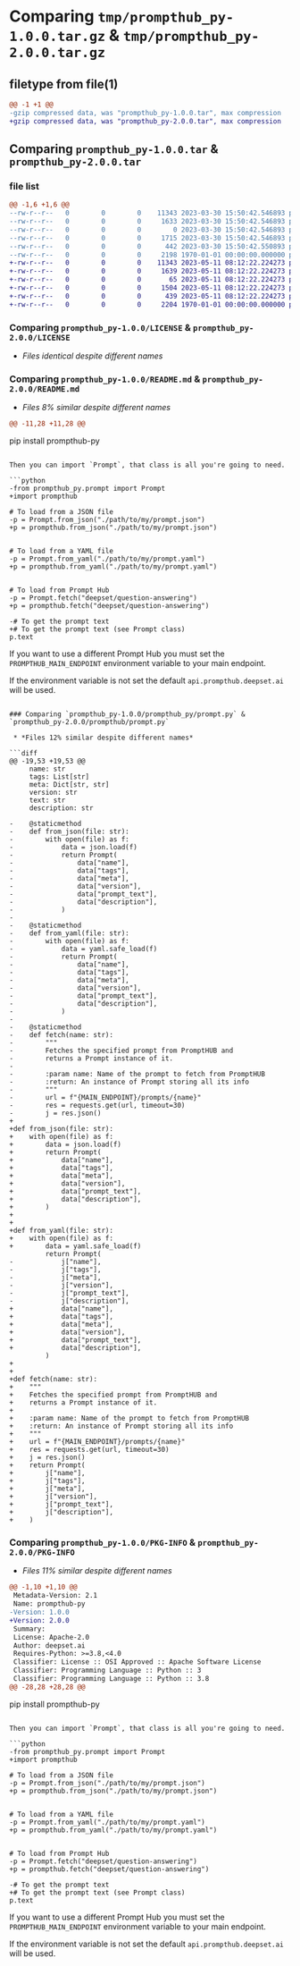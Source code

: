 # Comparing `tmp/prompthub_py-1.0.0.tar.gz` & `tmp/prompthub_py-2.0.0.tar.gz`

## filetype from file(1)

```diff
@@ -1 +1 @@
-gzip compressed data, was "prompthub_py-1.0.0.tar", max compression
+gzip compressed data, was "prompthub_py-2.0.0.tar", max compression
```

## Comparing `prompthub_py-1.0.0.tar` & `prompthub_py-2.0.0.tar`

### file list

```diff
@@ -1,6 +1,6 @@
--rw-r--r--   0        0        0    11343 2023-03-30 15:50:42.546893 prompthub_py-1.0.0/LICENSE
--rw-r--r--   0        0        0     1633 2023-03-30 15:50:42.546893 prompthub_py-1.0.0/README.md
--rw-r--r--   0        0        0        0 2023-03-30 15:50:42.546893 prompthub_py-1.0.0/prompthub_py/__init__.py
--rw-r--r--   0        0        0     1715 2023-03-30 15:50:42.546893 prompthub_py-1.0.0/prompthub_py/prompt.py
--rw-r--r--   0        0        0      442 2023-03-30 15:50:42.550893 prompthub_py-1.0.0/pyproject.toml
--rw-r--r--   0        0        0     2198 1970-01-01 00:00:00.000000 prompthub_py-1.0.0/PKG-INFO
+-rw-r--r--   0        0        0    11343 2023-05-11 08:12:22.224273 prompthub_py-2.0.0/LICENSE
+-rw-r--r--   0        0        0     1639 2023-05-11 08:12:22.224273 prompthub_py-2.0.0/README.md
+-rw-r--r--   0        0        0       65 2023-05-11 08:12:22.224273 prompthub_py-2.0.0/prompthub/__init__.py
+-rw-r--r--   0        0        0     1504 2023-05-11 08:12:22.224273 prompthub_py-2.0.0/prompthub/prompt.py
+-rw-r--r--   0        0        0      439 2023-05-11 08:12:22.224273 prompthub_py-2.0.0/pyproject.toml
+-rw-r--r--   0        0        0     2204 1970-01-01 00:00:00.000000 prompthub_py-2.0.0/PKG-INFO
```

### Comparing `prompthub_py-1.0.0/LICENSE` & `prompthub_py-2.0.0/LICENSE`

 * *Files identical despite different names*

### Comparing `prompthub_py-1.0.0/README.md` & `prompthub_py-2.0.0/README.md`

 * *Files 8% similar despite different names*

```diff
@@ -11,28 +11,28 @@
 ```
 pip install prompthub-py
 ```
 
 Then you can import `Prompt`, that class is all you're going to need.
 
 ```python
-from prompthub_py.prompt import Prompt
+import prompthub
 
 # To load from a JSON file
-p = Prompt.from_json("./path/to/my/prompt.json")
+p = prompthub.from_json("./path/to/my/prompt.json")
 
 
 # To load from a YAML file
-p = Prompt.from_yaml("./path/to/my/prompt.yaml")
+p = prompthub.from_yaml("./path/to/my/prompt.yaml")
 
 
 # To load from Prompt Hub
-p = Prompt.fetch("deepset/question-answering")
+p = prompthub.fetch("deepset/question-answering")
 
-# To get the prompt text
+# To get the prompt text (see Prompt class)
 p.text
 ```
 
 If you want to use a different Prompt Hub you must set the `PROMPTHUB_MAIN_ENDPOINT` environment variable to your main endpoint.
 
 If the environment variable is not set the default `api.prompthub.deepset.ai` will be used.
```

### Comparing `prompthub_py-1.0.0/prompthub_py/prompt.py` & `prompthub_py-2.0.0/prompthub/prompt.py`

 * *Files 12% similar despite different names*

```diff
@@ -19,53 +19,53 @@
     name: str
     tags: List[str]
     meta: Dict[str, str]
     version: str
     text: str
     description: str
 
-    @staticmethod
-    def from_json(file: str):
-        with open(file) as f:
-            data = json.load(f)
-            return Prompt(
-                data["name"],
-                data["tags"],
-                data["meta"],
-                data["version"],
-                data["prompt_text"],
-                data["description"],
-            )
-
-    @staticmethod
-    def from_yaml(file: str):
-        with open(file) as f:
-            data = yaml.safe_load(f)
-            return Prompt(
-                data["name"],
-                data["tags"],
-                data["meta"],
-                data["version"],
-                data["prompt_text"],
-                data["description"],
-            )
-
-    @staticmethod
-    def fetch(name: str):
-        """
-        Fetches the specified prompt from PromptHUB and
-        returns a Prompt instance of it.
-
-        :param name: Name of the prompt to fetch from PromptHUB
-        :return: An instance of Prompt storing all its info
-        """
-        url = f"{MAIN_ENDPOINT}/prompts/{name}"
-        res = requests.get(url, timeout=30)
-        j = res.json()
+
+def from_json(file: str):
+    with open(file) as f:
+        data = json.load(f)
+        return Prompt(
+            data["name"],
+            data["tags"],
+            data["meta"],
+            data["version"],
+            data["prompt_text"],
+            data["description"],
+        )
+
+
+def from_yaml(file: str):
+    with open(file) as f:
+        data = yaml.safe_load(f)
         return Prompt(
-            j["name"],
-            j["tags"],
-            j["meta"],
-            j["version"],
-            j["prompt_text"],
-            j["description"],
+            data["name"],
+            data["tags"],
+            data["meta"],
+            data["version"],
+            data["prompt_text"],
+            data["description"],
         )
+
+
+def fetch(name: str):
+    """
+    Fetches the specified prompt from PromptHUB and
+    returns a Prompt instance of it.
+
+    :param name: Name of the prompt to fetch from PromptHUB
+    :return: An instance of Prompt storing all its info
+    """
+    url = f"{MAIN_ENDPOINT}/prompts/{name}"
+    res = requests.get(url, timeout=30)
+    j = res.json()
+    return Prompt(
+        j["name"],
+        j["tags"],
+        j["meta"],
+        j["version"],
+        j["prompt_text"],
+        j["description"],
+    )
```

### Comparing `prompthub_py-1.0.0/PKG-INFO` & `prompthub_py-2.0.0/PKG-INFO`

 * *Files 11% similar despite different names*

```diff
@@ -1,10 +1,10 @@
 Metadata-Version: 2.1
 Name: prompthub-py
-Version: 1.0.0
+Version: 2.0.0
 Summary: 
 License: Apache-2.0
 Author: deepset.ai
 Requires-Python: >=3.8,<4.0
 Classifier: License :: OSI Approved :: Apache Software License
 Classifier: Programming Language :: Python :: 3
 Classifier: Programming Language :: Python :: 3.8
@@ -28,28 +28,28 @@
 ```
 pip install prompthub-py
 ```
 
 Then you can import `Prompt`, that class is all you're going to need.
 
 ```python
-from prompthub_py.prompt import Prompt
+import prompthub
 
 # To load from a JSON file
-p = Prompt.from_json("./path/to/my/prompt.json")
+p = prompthub.from_json("./path/to/my/prompt.json")
 
 
 # To load from a YAML file
-p = Prompt.from_yaml("./path/to/my/prompt.yaml")
+p = prompthub.from_yaml("./path/to/my/prompt.yaml")
 
 
 # To load from Prompt Hub
-p = Prompt.fetch("deepset/question-answering")
+p = prompthub.fetch("deepset/question-answering")
 
-# To get the prompt text
+# To get the prompt text (see Prompt class)
 p.text
 ```
 
 If you want to use a different Prompt Hub you must set the `PROMPTHUB_MAIN_ENDPOINT` environment variable to your main endpoint.
 
 If the environment variable is not set the default `api.prompthub.deepset.ai` will be used.
```

